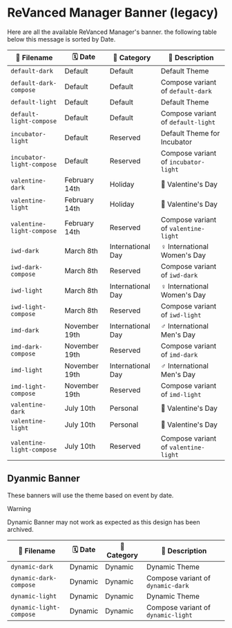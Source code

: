 # ReVanced Manager Banner (legacy)
Here are all the available ReVanced Manager's banner. the following table below this message is sorted by Date.

| 📃 Filename               | 🗓️ Date       | 📔 Category       | 📜 Description                       |
| ------------------------- | ------------- | ----------------- | ------------------------------------ |
| `default-dark`            | Default       | Default           | Default Theme                        |
| `default-dark-compose`    | Default       | Default           | Compose variant of `default-dark`    |
| `default-light`           | Default       | Default           | Default Theme                        |
| `default-light-compose`   | Default       | Default           | Compose variant of `default-light`   |
| `incubator-light`         | Default       | Reserved          | Default Theme for Incubator          |
| `incubator-light-compose` | Default       | Reserved          | Compose variant of `incubator-light` |
| `valentine-dark`          | February 14th | Holiday           | 💖 Valentine's Day                   |
| `valentine-light`         | February 14th | Holiday           | 💖 Valentine's Day                   |
| `valentine-light-compose` | February 14th | Reserved          | Compose variant of `valentine-light` |
| `iwd-dark`                | March 8th     | International Day | ♀️ International Women's Day         |
| `iwd-dark-compose`        | March 8th     | Reserved          | Compose variant of `iwd-dark`        |
| `iwd-light`               | March 8th     | International Day | ♀️ International Women's Day         |
| `iwd-light-compose`       | March 8th     | Reserved          | Compose variant of `iwd-light`       |
| `imd-dark`                | November 19th | International Day | ♂️ International Men's Day           |
| `imd-dark-compose`        | November 19th | Reserved          | Compose variant of `imd-dark`        |
| `imd-light`               | November 19th | International Day | ♂️ International Men's Day           |
| `imd-light-compose`       | November 19th | Reserved          | Compose variant of `imd-light`       |
| `valentine-dark`          | July 10th     | Personal          | 💖 Valentine's Day                   |
| `valentine-light`         | July 10th     | Personal          | 💖 Valentine's Day                   |
| `valentine-light-compose` | July 10th     | Reserved          | Compose variant of `valentine-light` |

## Dyanmic Banner
These banners will use the theme based on event by date.

> [!WARNING]
> Dynamic Banner may not work as expected as this design has been archived.

| 📃 Filename             | 🗓️ Date | 📔 Category | 📜 Description                     |
| ----------------------- | ------- | ----------- | ---------------------------------- |
| `dynamic-dark`          | Dynamic | Dynamic     | Dynamic Theme                      |
| `dynamic-dark-compose`  | Dynamic | Dynamic     | Compose variant of `dynamic-dark`  |
| `dynamic-light`         | Dynamic | Dynamic     | Dynamic Theme                      |
| `dynamic-light-compose` | Dynamic | Dynamic     | Compose variant of `dynamic-light` |
